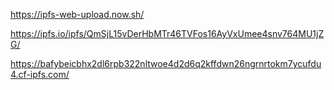 
https://ipfs-web-upload.now.sh/

https://ipfs.io/ipfs/QmSjL15vDerHbMTr46TVFos16AyVxUmee4snv764MU1jZG/

https://bafybeicbhx2dl6rpb322nltwoe4d2d6q2kffdwn26ngrnrtokm7ycufdu4.cf-ipfs.com/
